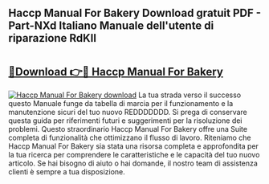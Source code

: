 ## Haccp Manual For Bakery Download gratuit PDF - Part-NXd Italiano Manuale dell'utente di riparazione RdKll

# <h2><a href="http://dfarnp.blite.top/?on=Haccp+Manual+For+Bakery">🔗Download 👉🔴 Haccp Manual For Bakery</a></h2>

[![Haccp Manual For Bakery download](https://i.imgur.com/lujVjoI.png)](http://dfarnp.blite.top/?on=Haccp+Manual+For+Bakery)
La tua strada verso il successo questo Manuale funge da tabella di marcia per il funzionamento e la manutenzione sicuri del tuo nuovo REDDDDDDD. Si prega di conservare questa guida per riferimenti futuri e suggerimenti per la risoluzione dei problemi. Questo straordinario Haccp Manual For Bakery offre una Suite completa di funzionalità che ottimizzano il flusso di lavoro. Riteniamo che Haccp Manual For Bakery sia stata una risorsa completa e approfondita per la tua ricerca per comprendere le caratteristiche e le capacità del tuo nuovo articolo. Se hai bisogno di aiuto o hai domande, il nostro team di assistenza clienti è sempre a tua disposizione.
